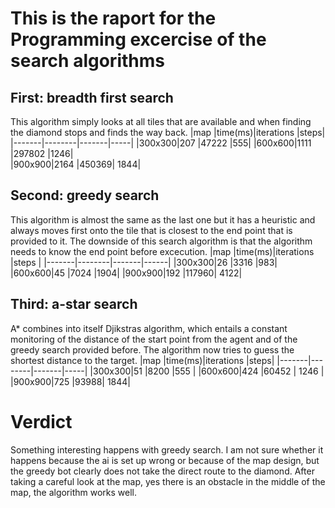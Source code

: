 # This is the raport for the Programming excercise of the search algorithms
## First: breadth first search
This algorithm simply looks at all tiles that are available and when finding the diamond stops and finds the way back.
|map    |time(ms)|iterations  |steps|
|-------|--------|-------|-----|
|300x300|207     |47222 |555|
|600x600|1111    |297802 |1246|     
|900x900|2164    |450369| 1844|

## Second: greedy search
This algorithm is almost the same as the last one but it has a heuristic and always moves first onto the tile that is closest to the end point that is provided to it.
The downside of this search algorithm is that the algorithm needs to know the end point before excecution.
|map    |time(ms)|iterations  |steps |
|-------|--------|-------|------|
|300x300|26     |3316  |983|
|600x600|45    |7024 |1904|
|900x900|192   |117960| 4122|   

## Third: a-star search
A* combines into itself Djikstras algorithm, which entails a constant monitoring of the distance of the start point from the agent and of the greedy search provided before. The algorithm now tries to guess the shortest distance to the target.
|map    |time(ms)|iterations  |steps|
|-------|--------|-------|-----|
|300x300|51     |8200  |555 | 
|600x600|424   |60452 | 1246 |
|900x900|725   |93988| 1844| 

# Verdict 
Something interesting happens with greedy search. I am not sure whether it happens because the ai is set up wrong or because of the map design, but the greedy bot clearly does not take the direct route to the diamond.
After taking a careful look at the map, yes there is an obstacle in the middle of the map, the algorithm works well.


